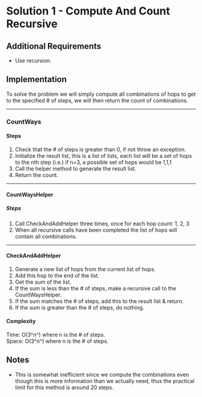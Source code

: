 ﻿# Solution 1 - Compute And Count Recursive

## Additional Requirements
- Use recursion.

## Implementation
To solve the problem we will simply compute all combinations of hops to get to
the specified # of steps, we will then return the count of combinations.

---

### CountWays

#### Steps
1. Check that the # of steps is greater than 0, if not throw an exception.
2. Initialize the result list, this is a list of lists, each list will be a
set of hops to the nth step (i.e.) if n=3, a possible set of hops would be 1,1,1
3. Call the helper method to generate the result list.
4. Return the count.

---

#### CountWaysHelper

##### Steps
1. Call CheckAndAddHelper three times, once for each hop count: 1, 2, 3
2. When all recursive calls have been completed the list of hops will contain all combinations.

---

#### CheckAndAddHelper
1. Generate a new list of hops from the current list of hops.
2. Add this hop to the end of the list.
3. Get the sum of the list.
4. If the sum is less than the # of steps, make a recursive call to the CountWaysHelper.
5. If the sum matches the # of steps, add this to the result list & return.
6. If the sum is greater than the # of steps, do nothing.

#### Complexity
Time: O(3^n^) where n is the # of steps.  
Space: O(3^n^) where n is the # of steps.  

## Notes
- This is somewhat inefficient since we compute the combinations even though
this is more information than we actually need, thus the practical limit for
this method is around 20 steps.
